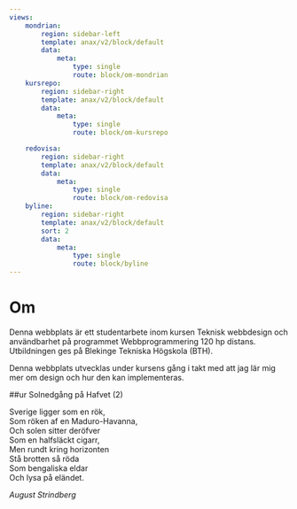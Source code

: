 ```yaml
---
views:
    mondrian:
        region: sidebar-left
        template: anax/v2/block/default
        data:    
            meta:
                type: single
                route: block/om-mondrian
    kursrepo:
        region: sidebar-right
        template: anax/v2/block/default
        data:
            meta:
                type: single
                route: block/om-kursrepo

    redovisa:
        region: sidebar-right
        template: anax/v2/block/default
        data:
            meta:
                type: single
                route: block/om-redovisa
    byline:
        region: sidebar-right
        template: anax/v2/block/default
        sort: 2
        data:    
            meta:
                type: single
                route: block/byline
---
```

Om
=========================

Denna webbplats är ett studentarbete inom kursen Teknisk webbdesign och användbarhet på programmet Webbprogrammering 120 hp distans. Utbildningen ges på Blekinge Tekniska Högskola (BTH).

Denna webbplats utvecklas under kursens gång i takt med att jag lär mig mer om design och hur den kan implementeras.

##ur Solnedgång på Hafvet (2)

Sverige ligger som en rök,</br>
Som röken af en Maduro-Havanna,</br>
Och solen sitter deröfver</br>
Som en halfsläckt cigarr,</br>
Men rundt kring horizonten</br>
Stå brotten så röda</br>
Som bengaliska eldar</br>
Och lysa på eländet.</br>

*August Strindberg*
